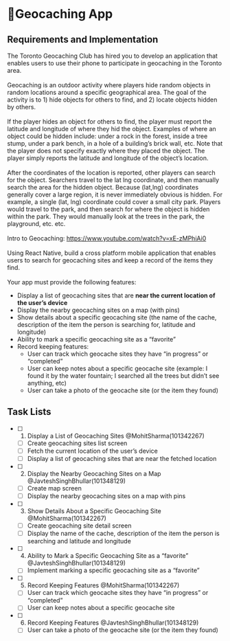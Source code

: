 # 📍Geocaching App

## Requirements and Implementation
The Toronto Geocaching Club has hired you to develop an application that enables users to use
their phone to participate in geocaching in the Toronto area.
<br><br>
Geocaching is an outdoor activity where players hide random objects in random locations
around a specific geographical area. The goal of the activity is to 1) hide objects for others to
find, and 2) locate objects hidden by others.
<br><br>
If the player hides an object for others to find, the player must report the latitude and longitude
of where they hid the object. Examples of where an object could be hidden include: under a
rock in the forest, inside a tree stump, under a park bench, in a hole of a building’s brick wall,
etc. Note that the player does not specify exactly where they placed the object. The player
simply reports the latitude and longitude of the object’s location.
<br><br>
After the coordinates of the location is reported, other players can search for the object.
Searchers travel to the lat lng coordinate, and then manually search the area for the hidden
object. Because (lat,lng) coordinates generally cover a large region, it is never immediately
obvious is hidden. For example, a single (lat, lng) coordinate could cover a small city park.
Players would travel to the park, and then search for where the object is hidden within the park.
They would manually look at the trees in the park, the playground, etc. etc.
<br><br>
Intro to Geocaching: https://www.youtube.com/watch?v=xE-zMPhiAi0
<br><br>
Using React Native, build a cross platform mobile application that enables users to search for
geocaching sites and keep a record of the items they find.
<br><br>
Your app must provide the following features:
- Display a list of geocaching sites that are **near the current location of the user’s
device**
- Display the nearby geocaching sites on a map (with pins)
- Show details about a specific geocaching site (the name of the cache, description of the
item the person is searching for, latitude and longitude)
- Ability to mark a specific geocaching site as a “favorite”
- Record keeping features:
  - User can track which geocache sites they have “in progress” or “completed”
  - User can keep notes about a specific geocache site (example: I found it by the
water fountain; I searched all the trees but didn’t see anything, etc)
  - User can take a photo of the geocache site (or the item they found)

## Task Lists
- [ ] 1. Display a List of Geocaching Sites @MohitSharma(101342267)
  - [ ] Create geocaching sites list screen
  - [ ] Fetch the current location of the user’s device
  - [ ] Display a list of geocaching sites that are near the fetched location

- [ ] 2. Display the Nearby Geocaching Sites on a Map @JavteshSinghBhullar(101348129)
  - [ ] Create map screen
  - [ ] Display the nearby geocaching sites on a map with pins

- [ ] 3. Show Details About a Specific Geocaching Site @MohitSharma(101342267)
  - [ ] Create geocaching site detail screen
  - [ ] Display the name of the cache, description of the item the person is searching and latitude and longitude

- [ ] 4. Ability to Mark a Specific Geocaching Site as a “favorite” @JavteshSinghBhullar(101348129)
  - [ ] Implement marking a specific geocaching site as a “favorite”

- [ ] 5. Record Keeping Features @MohitSharma(101342267)
  - [ ] User can track which geocache sites they have “in progress” or “completed”
  - [ ] User can keep notes about a specific geocache site

- [ ] 6. Record Keeping Features @JavteshSinghBhullar(101348129)
  - [ ] User can take a photo of the geocache site (or the item they found)
